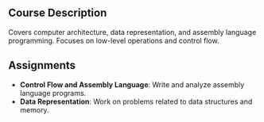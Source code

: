 ## Course Description
Covers computer architecture, data representation, and assembly language programming. Focuses on low-level operations and control flow.

## Assignments
- **Control Flow and Assembly Language**: Write and analyze assembly language programs.
- **Data Representation**: Work on problems related to data structures and memory.
